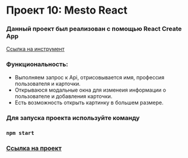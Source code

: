 # Проект 10: Mesto React
### Данный проект был реализован с помощью React Create App
[Ссылка на инструмент](https://ru.reactjs.org/docs/create-a-new-react-app.html) 
### Функциональность:
* Выполняем запрос к Api, отрисовывается имя, профессия пользователя и карточки. 
* Открываюся модальные окна для изменеия информации о пользователе и добавления карточки. 
* Есть возможность открыть картинку в большем размере.
### Для запуска проекта используйте команду
### `npm start`
### [Ссылка на проект](https://alexandrnistratov.github.io/mesto-react/)
